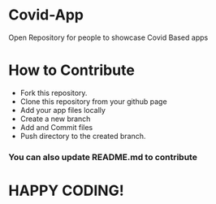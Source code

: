 # Covid-App
Open Repository for people to showcase Covid Based apps

# How to Contribute

* Fork this repository.
* Clone this repository from your github page
* Add your app files locally
* Create a new branch
* Add and Commit files
* Push directory to the created branch.

### You can also update README.md to contribute

# HAPPY CODING!

